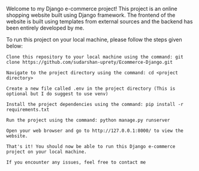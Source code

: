 Welcome to my Django e-commerce project! This project is an online shopping website built using Django framework. The frontend of the website is built using templates from external sources and the backend has been entirely developed by me.

To run this project on your local machine, please follow the steps given below:

    Clone this repository to your local machine using the command: git clone https://github.com/sudarshan-uprety/Ecommerce-Django.git

    Navigate to the project directory using the command: cd <project directory>

    Create a new file called .env in the project directory (This is optional but I do suggest to use venv)

    Install the project dependencies using the command: pip install -r requirements.txt

    Run the project using the command: python manage.py runserver

    Open your web browser and go to http://127.0.0.1:8000/ to view the website.

    That's it! You should now be able to run this Django e-commerce project on your local machine. 
    
    If you encounter any issues, feel free to contact me